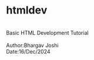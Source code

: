 # htmldev
<br>
Basic HTML Development  Tutorial
<br>
<br>
Author:Bhargav Joshi
<br>
Date:16/Dec/2024
